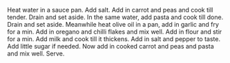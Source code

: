 Heat water in a sauce pan. Add salt.
Add in carrot and peas and cook till tender. Drain and set aside.
In the same water, add pasta and cook till done. Drain and set aside.
Meanwhile heat olive oil in a pan, add in garlic and fry for a min.
Add in oregano and chilli flakes and mix well.
Add in flour and stir for a min.
Add milk and cook till it thickens.
Add in salt and pepper to taste. Add little sugar if needed.
Now add in cooked carrot and peas and pasta and mix well.
Serve.